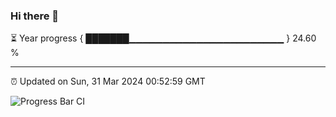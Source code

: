 ### Hi there 👋

⏳ Year progress { ███████▁▁▁▁▁▁▁▁▁▁▁▁▁▁▁▁▁▁▁▁▁▁▁ } 24.60 %

---

⏰ Updated on Sun, 31 Mar 2024 00:52:59 GMT

![Progress Bar CI](https://github.com/liununu/liununu/workflows/Progress%20Bar%20CI/badge.svg)
